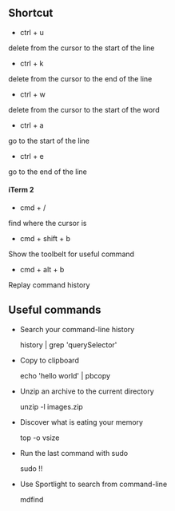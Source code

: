 ## Shortcut

- ctrl + u

delete from the cursor to the start of the line

- ctrl + k

delete from the cursor to the end of the line

- ctrl + w

delete from the cursor to the start of the word

- ctrl + a

go to the start of the line

- ctrl + e

go to the end of the line


#### iTerm 2

- cmd + /

find where the cursor is

- cmd + shift + b

Show the toolbelt for useful command

- cmd + alt + b

Replay command history

## Useful commands

- Search your command-line history

    history | grep 'querySelector'

- Copy to clipboard

    echo 'hello world' | pbcopy

- Unzip an archive to the current directory

    unzip -l images.zip

- Discover what is eating your memory

    top -o vsize

- Run the last command with sudo

    sudo !!

- Use Sportlight to search from command-line

    mdfind <keyword>
